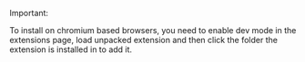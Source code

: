 Important:

To install on chromium based browsers, you need to enable dev mode in the extensions page, load unpacked extension and then click the folder the extension is installed in to add it.
